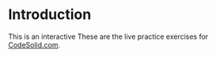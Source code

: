 # Introduction

This is an interactive 
These are the live practice exercises for [CodeSolid.com](https://CodeSolid.com).